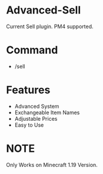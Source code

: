 # Advanced-Sell
Current Sell plugin. PM4 supported.

# Command
- /sell

# Features
- Advanced System
- Exchangeable Item Names
- Adjustable Prices
- Easy to Use

# NOTE
Only Works on Minecraft 1.19 Version.
